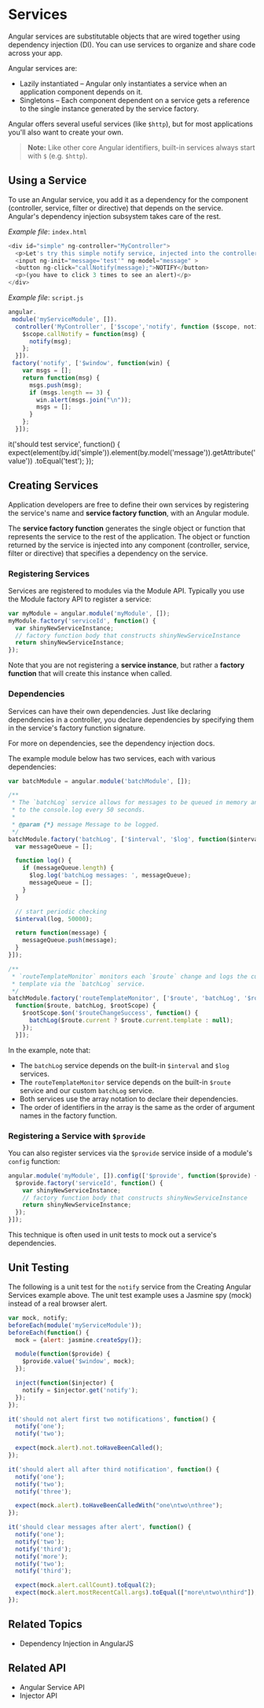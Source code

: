 <!--
{
"name" : "services",
"version" : "0.1",
"title" : "Services",
"description" : "Angular services are substitutable objects that are wired together using dependency injection.",
"homepage" : "https://docs.angularjs.org/guide",
"freshnessDate" : 2015-06-02,
"license" : "CC BY 3.0"
}
-->


<!-- @section -->

# Services

Angular services are substitutable objects that are wired together using dependency
injection (DI). You can use services to organize and share code across your app.

Angular services are:

* Lazily instantiated – Angular only instantiates a service when an application component depends
  on it.
* Singletons – Each component dependent on a service gets a reference to the single instance
  generated by the service factory.

Angular offers several useful services (like `$http`), but for most applications
you'll also want to create your own.

> **Note:** Like other core Angular identifiers, built-in services always start with `$`
>(e.g. `$http`).



<!-- @section -->

## Using a Service

To use an Angular service, you add it as a dependency for the component (controller, service,
filter or directive) that depends on the service. Angular's dependency injection
subsystem takes care of the rest.

  
_Example file_: `index.html`

```javascript
<div id="simple" ng-controller="MyController">
  <p>Let's try this simple notify service, injected into the controller...</p>
  <input ng-init="message='test'" ng-model="message" >
  <button ng-click="callNotify(message);">NOTIFY</button>
  <p>(you have to click 3 times to see an alert)</p>
</div>
```


  
_Example file_: `script.js`

```javascript
angular.
 module('myServiceModule', []).
  controller('MyController', ['$scope','notify', function ($scope, notify) {
    $scope.callNotify = function(msg) {
      notify(msg);
    };
  }]).
 factory('notify', ['$window', function(win) {
    var msgs = [];
    return function(msg) {
      msgs.push(msg);
      if (msgs.length == 3) {
        win.alert(msgs.join("\n"));
        msgs = [];
      }
    };
  }]);
```


  <file name="protractor.js" type="protractor">
    it('should test service', function() {
      expect(element(by.id('simple')).element(by.model('message')).getAttribute('value'))
          .toEqual('test');
    });
  </file>



<!-- @section -->

## Creating Services

Application developers are free to define their own services by registering the service's name and
**service factory function**, with an Angular module.

The **service factory function** generates the single object or function that represents the
service to the rest of the application. The object or function returned by the service is
injected into any component (controller, service, filter or directive) that specifies a dependency
on the service.

### Registering Services

Services are registered to modules via the Module API.
Typically you use the Module factory API to register a service:


```js
var myModule = angular.module('myModule', []);
myModule.factory('serviceId', function() {
  var shinyNewServiceInstance;
  // factory function body that constructs shinyNewServiceInstance
  return shinyNewServiceInstance;
});
```

Note that you are not registering a **service instance**, but rather a **factory function** that
will create this instance when called.

### Dependencies

Services can have their own dependencies. Just like declaring dependencies in a controller, you
declare dependencies by specifying them in the service's factory function signature.

For more on dependencies, see the dependency injection docs.

The example module below has two services, each with various dependencies:


```js
var batchModule = angular.module('batchModule', []);

/**
 * The `batchLog` service allows for messages to be queued in memory and flushed
 * to the console.log every 50 seconds.
 *
 * @param {*} message Message to be logged.
 */
batchModule.factory('batchLog', ['$interval', '$log', function($interval, $log) {
  var messageQueue = [];

  function log() {
    if (messageQueue.length) {
      $log.log('batchLog messages: ', messageQueue);
      messageQueue = [];
    }
  }

  // start periodic checking
  $interval(log, 50000);

  return function(message) {
    messageQueue.push(message);
  }
}]);

/**
 * `routeTemplateMonitor` monitors each `$route` change and logs the current
 * template via the `batchLog` service.
 */
batchModule.factory('routeTemplateMonitor', ['$route', 'batchLog', '$rootScope',
  function($route, batchLog, $rootScope) {
    $rootScope.$on('$routeChangeSuccess', function() {
      batchLog($route.current ? $route.current.template : null);
    });
  }]);

```

In the example, note that:

* The `batchLog` service depends on the built-in `$interval` and
  `$log` services.
* The `routeTemplateMonitor` service depends on the built-in `$route`
  service and our custom `batchLog` service.
* Both services use the array notation to declare their dependencies.
* The order of identifiers in the array is the same as the order of argument
  names in the factory function.

### Registering a Service with `$provide`

You can also register services via the `$provide` service inside of a
module's `config` function:


```js
angular.module('myModule', []).config(['$provide', function($provide) {
  $provide.factory('serviceId', function() {
    var shinyNewServiceInstance;
    // factory function body that constructs shinyNewServiceInstance
    return shinyNewServiceInstance;
  });
}]);
```

This technique is often used in unit tests to mock out a service's dependencies.



<!-- @section -->

## Unit Testing

The following is a unit test for the `notify` service from the Creating Angular Services example above. The unit test example uses a Jasmine spy (mock) instead
of a real browser alert.


```js
var mock, notify;
beforeEach(module('myServiceModule'));
beforeEach(function() {
  mock = {alert: jasmine.createSpy()};

  module(function($provide) {
    $provide.value('$window', mock);
  });

  inject(function($injector) {
    notify = $injector.get('notify');
  });
});

it('should not alert first two notifications', function() {
  notify('one');
  notify('two');

  expect(mock.alert).not.toHaveBeenCalled();
});

it('should alert all after third notification', function() {
  notify('one');
  notify('two');
  notify('three');

  expect(mock.alert).toHaveBeenCalledWith("one\ntwo\nthree");
});

it('should clear messages after alert', function() {
  notify('one');
  notify('two');
  notify('third');
  notify('more');
  notify('two');
  notify('third');

  expect(mock.alert.callCount).toEqual(2);
  expect(mock.alert.mostRecentCall.args).toEqual(["more\ntwo\nthird"]);
});
```



<!-- @section -->

## Related Topics

* Dependency Injection in AngularJS


<!-- @section -->

## Related API

* Angular Service API
* Injector API
